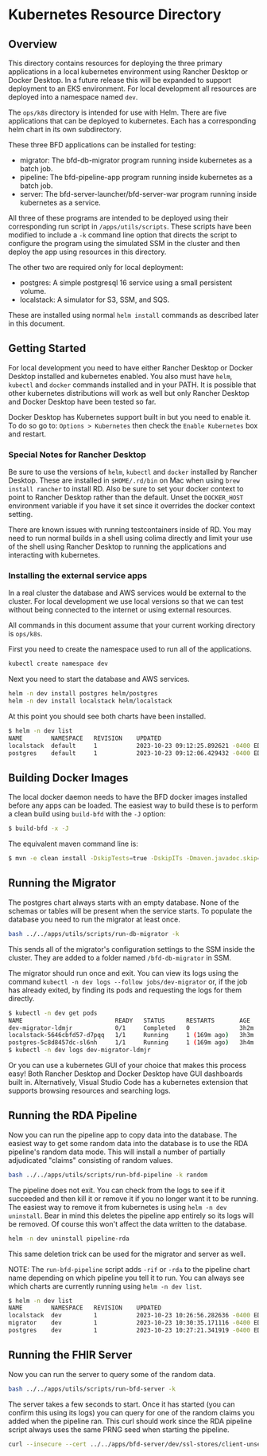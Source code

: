 # Kubernetes Resource Directory

## Overview

This directory contains resources for deploying the three primary applications in a local kubernetes environment using Rancher Desktop or Docker Desktop.  In a future release this will be expanded to support deployment to an EKS environment.  For local development all resources are deployed into a namespace named `dev`.

The `ops/k8s` directory is intended for use with Helm.  There are five applications that can be deployed to kubernetes.  Each has a corresponding helm chart in its own subdirectory.

These three BFD applications can be installed for testing:

* migrator: The bfd-db-migrator program running inside kubernetes as a batch job.
* pipeline: The bfd-pipeline-app program running inside kubernetes as a batch job.
* server: The bfd-server-launcher/bfd-server-war program running inside kubernetes as a service.

All three of these programs are intended to be deployed using their corresponding run script in `/apps/utils/scripts`.  These scripts have been modified to include a `-k` command line option that directs the script to configure the program using the simulated SSM in the cluster and then deploy the app using resources in this directory.

The other two are required only for local deployment:

* postgres: A simple postgresql 16 service using a small persistent volume.
* localstack: A simulator for S3, SSM, and SQS.

These are installed using normal `helm install` commands as described later in this document.

## Getting Started

For local development you need to have either Rancher Desktop or Docker Desktop installed and kubernetes enabled.  You also must have `helm`, `kubectl` and `docker` commands installed and in your PATH.  It is possible that other kubernetes distributions will work as well but only Rancher Desktop and Docker Desktop have been tested so far.

Docker Desktop has Kubernetes support built in but you need to enable it.
To do so go to: `Options > Kubernetes` then check the `Enable Kubernetes` box and restart.

### Special Notes for Rancher Desktop

Be sure to use the versions of `helm`, `kubectl` and `docker` installed by Rancher Desktop.  These are installed in `$HOME/.rd/bin` on Mac when using `brew install rancher` to install RD.  Also be sure to set your docker context to point to Rancher Desktop rather than the default.  Unset the `DOCKER_HOST` environment variable if you have it set since it overrides the docker context setting.

There are known issues with running testcontainers inside of RD.  You may need to run normal builds in a shell using colima directly and limit your use of the shell using Rancher Desktop to running the applications and interacting with kubernetes.

### Installing the external service apps

In a real cluster the database and AWS services would be external to the cluster.  For local development we use local versions so that we can test without being connected to the internet or using external resources.

All commands in this document assume that your current working directory is `ops/k8s`.

First you need to create the namespace used to run all of the applications.

```sh
kubectl create namespace dev
```

Next you need to start the database and AWS services.

```sh
helm -n dev install postgres helm/postgres
helm -n dev install localstack helm/localstack
```

At this point you should see both charts have been installed.

```sh
$ helm -n dev list
NAME      	NAMESPACE	REVISION	UPDATED                             	STATUS  	CHART           	APP VERSION
localstack	default  	1       	2023-10-23 09:12:25.892621 -0400 EDT	deployed	localstack-0.1.0	2.2.0      
postgres  	default  	1       	2023-10-23 09:12:06.429432 -0400 EDT	deployed	postgres-0.1.0  	14         
```

## Building Docker Images

The local docker daemon needs to have the BFD docker images installed before any apps can be loaded.  The easiest way to build these is to perform a clean build using `build-bfd` with the `-J` option:

```sh
$ build-bfd -x -J
```

The equivalent maven command line is:

```sh
$ mvn -e clean install -DskipTests=true -DskipITs -Dmaven.javadoc.skip=true -Dcheckstyle.skip -Djib.skip=false -Dmaven.build.cache.skipCache=true
```

## Running the Migrator

The postgres chart always starts with an empty database.  None of the schemas or tables will be present when the service starts.  To populate the database you need to run the migrator at least once.

```sh
bash ../../apps/utils/scripts/run-db-migrator -k
```

This sends all of the migrator's configuration settings to the SSM inside the cluster.  They are added to a folder named `/bfd-db-migrator` in SSM.

The migrator should run once and exit.  You can view its logs using the command `kubectl -n dev logs --follow jobs/dev-migrator` or, if the job has already exited, by finding its pods and requesting the logs for them directly.

```sh
$ kubectl -n dev get pods
NAME                          READY   STATUS      RESTARTS       AGE
dev-migrator-ldmjr            0/1     Completed   0              3h2m
localstack-5646cbfd57-d7pqq   1/1     Running     1 (169m ago)   3h3m
postgres-5c8d8457dc-sl6nh     1/1     Running     1 (169m ago)   3h4m
$ kubectl -n dev logs dev-migrator-ldmjr
```

Or you can use a kubernetes GUI of your choice that makes this process easy!  Both Rancher Desktop and Docker Desktop have GUI dashboards built in.  Alternatively, Visual Studio Code has a kubernetes extension that supports browsing resources and searching logs.

## Running the RDA Pipeline

Now you can run the pipeline app to copy data into the database.  The easiest way to get some random data into the database is to use the RDA pipeline's random data mode.  This will install a number of partially adjudicated "claims" consisting of random values.

```sh
bash ../../apps/utils/scripts/run-bfd-pipeline -k random
```

The pipeline does not exit.  You can check from the logs to see if it succeeded and then kill it or remove it if you no longer want it to be running.  The easiest way to remove it from kubernetes is using `helm -n dev uninstall`.  Bear in mind this deletes the pipeline app entirely so its logs will be removed.  Of course this won't affect the data written to the database.  

```sh
helm -n dev uninstall pipeline-rda
```

This same deletion trick can be used for the migrator and server as well.

NOTE: The `run-bfd-pipeline` script adds `-rif` or `-rda` to the pipeline chart name depending on which pipeline you tell it to run.  You can always see which charts are currently running using `helm -n dev list`.

```sh
$ helm -n dev list
NAME      	NAMESPACE	REVISION	UPDATED                             	STATUS  	CHART                	APP VERSION   
localstack	dev      	1       	2023-10-23 10:26:56.282636 -0400 EDT	deployed	localstack-0.1.0     	2.2.0         
migrator  	dev      	1       	2023-10-23 10:30:35.171116 -0400 EDT	deployed	bfd-db-migrator-0.1.0	1.0.0-SNAPSHOT
postgres  	dev      	1       	2023-10-23 10:27:21.341919 -0400 EDT	deployed	postgres-0.1.0       	14            
```

## Running the FHIR Server

Now you can run the server to query some of the random data.

```sh
bash ../../apps/utils/scripts/run-bfd-server -k
```

The server takes a few seconds to start.  Once it has started (you can confirm this using its logs) you can query for one of the random claims you added when the pipeline ran.  This curl should work since the RDA pipeline script always uses the same PRNG seed when starting the pipeline.

```sh
curl --insecure --cert ../../apps/bfd-server/dev/ssl-stores/client-unsecured.pem 'https://localhost:6500/v2/fhir/Claim/?isHashed=false&mbi=t7zw7bw0kzb&_format=json'
```